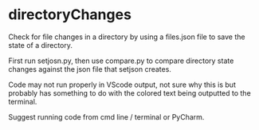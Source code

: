 # directoryChanges
Check for file changes in a directory by using a files.json file to save the state of a directory.

First run setjosn.py, then use compare.py to compare directory state changes against the json file that setjson creates.

Code may not run properly in VScode output, not sure why this is but probably has something to do with the colored text being outputted to the terminal.

Suggest running code from cmd line / terminal or PyCharm.
